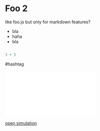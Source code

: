 # Foo 2

like foo.js but only for markdown features?

- bla
- haha
- bla

```javascript 

3 + 5
```

#hashtag

<!--


-->

![](elements/elephant.html)

[open simulation](browse://demos/elements/elephant.html)


<script>

var button = <button>hello</button>
button.addEventListener("click", evt => lively.notify("do stuff"))
button
</script>

<script>

import foo from "./foo.js"

foo(3)

</script>